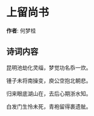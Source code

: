 # 上留尚书

**作者**: 何梦桂

## 诗词内容

昆明池劫化灵缁，梦觉功名忝一炊。

锺子未将南操变，庾公空抱北朝悲。

归来眼底湖山在，去后心期浙水知。

白发门生怜未死，青袍留得裹遗骴。

